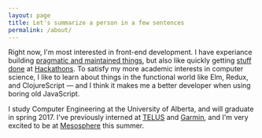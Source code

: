 ```yaml
---
layout: page
title: Let's summarize a person in a few sentences
permalink: /about/
---
```


Right now, I'm most interested in front-end development. 
I have experiance building [pragmatic and maintained things](https://github.com/ahoskins/Winston), but also like quickly getting 
[stuff done](https://github.com/ahoskins/Snapper) at [Hackathons](https://github.com/ahoskins/grind).
To satisfy my more academic interests in computer science, I like to learn about things in the functional world like Elm, Redux, and ClojureScript &mdash; and I think it makes me a better developer when using boring old JavaScript. 
 
I study Computer Engineering at the University of Alberta, and will graduate in spring 2017.  I've previously interned at [TELUS](www.telus.com) and
[Garmin](http://www.garmin.com/en-US), and I'm very excited to be at [Mesosphere](https://mesosphere.com/) this summer.



